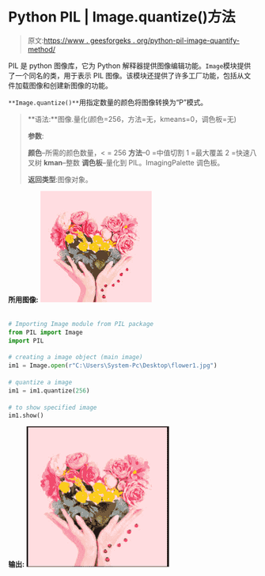 # Python PIL | Image.quantize()方法

> 原文:[https://www . geesforgeks . org/python-pil-image-quantify-method/](https://www.geeksforgeeks.org/python-pil-image-quantize-method/)

PIL 是 python 图像库，它为 Python 解释器提供图像编辑功能。`Image`模块提供了一个同名的类，用于表示 PIL 图像。该模块还提供了许多工厂功能，包括从文件加载图像和创建新图像的功能。

`**Image.quantize()**`用指定数量的颜色将图像转换为“P”模式。

> **语法:**图像.量化(颜色=256，方法=无，kmeans=0，调色板=无)
> 
> **参数**:
> 
> **颜色**–所需的颜色数量，< = 256
> **方法**–0 =中值切割 1 =最大覆盖 2 =快速八叉树
> **kman**–整数
> **调色板**–量化到 PIL。ImagingPalette 调色板。
> 
> **返回类型**:图像对象。

**所用图像:**
![](img/7dcee0f4c2b8e9d23dccc651065d73ab.png)

```py

# Importing Image module from PIL package 
from PIL import Image 
import PIL 

# creating a image object (main image) 
im1 = Image.open(r"C:\Users\System-Pc\Desktop\flower1.jpg") 

# quantize a image 
im1 = im1.quantize(256) 

# to show specified image 
im1.show() 
```

**输出:**
![](img/f2391f085c1db3c2eee5173dc410dcbe.png)
